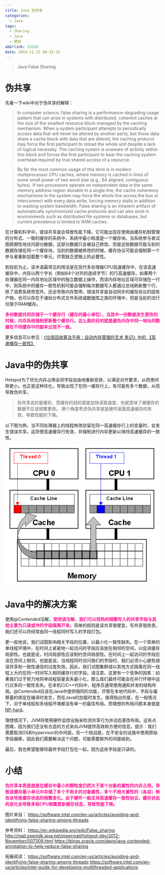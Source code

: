 ```yaml
---
title: Java 伪共享
categories:
  - Java
tags:
  - Sharing
  - Java
  - 原创
abbrlink: 23310
date: 2019-11-22 08:35:33
---
```


> Java False Sharing

<!-- more -->

# 伪共享

先看一下wiki中对于伪共享的解释：

> In computer science, false sharing is a performance-degrading usage pattern that can arise in systems with distributed, coherent caches at the size of the smallest resource block managed by the caching mechanism. When a system participant attempts to periodically access data that will never be altered by another party, but those data share a cache block with data that are altered, the caching protocol may force the first participant to reload the whole unit despite a lack of logical necessity. The caching system is unaware of activity within this block and forces the first participant to bear the caching system overhead required by true shared access of a resource.

> By far the most common usage of this term is in modern multiprocessor CPU caches, where memory is cached in lines of some small power of two word size (e.g., 64 aligned, contiguous bytes). If two processors operate on independent data in the same memory address region storable in a single line, the cache coherency mechanisms in the system may force the whole line across the bus or interconnect with every data write, forcing memory stalls in addition to wasting system bandwidth. False sharing is an inherent artifact of automatically synchronized cache protocols and can also exist in environments such as distributed file systems or databases, but current prevalence is limited to RAM caches.

在计算机科学中，错误共享是会导致性能下降，它可能出现在使用由缓存机制管理的分布式、一致的缓存的系统中，系统中最小粒度是一个缓存块。当系统参与者试图周期性地访问部分数据，这部分数据只会被自己修改，但是这些数据可能与别的数据存储在同一个缓存块，当别的数据被修改的时候，缓存协议可能会强制第一个参与者重新加载整个单元，尽管缺乏逻辑上的必要性。

到目前为止，该术语最常见的用法是在现代多处理器CPU高速缓存中，在该高速缓存中，内存以两个字长（例如64个对齐的连续字节）的行高速缓存。如果两个处理器在同一内存地址区域中的独立数据上操作，而该内存地址区域可存储在一行中，则系统中的缓存一致性机制可能会强制每次数据写入都通过总线刷新整个行，除了浪费系统带宽外，还会导致内存暂停。错误共享是自动同步的缓存协议的固有产物，也可以存在于诸如分布式文件系统或数据库之类的环境中，但是当前的流行仅限于RAM缓存。

<font color=DeepPink>**多份数据共同存储于一个缓存行（缓存的最小单位），当其中一份数据发生更改的时候，内存系统强制更新整个缓存行。这么做的目的就是避免内存中同一地址的数据在不同缓存中的副本出现不一致。**</font>

更多信息可以参见：[《垃圾回收算法手册：自动内存管理的艺术 笔记》中的 【高速缓存一致性】](https://www.jiankunking.com/the-garbage-collection-handbook-the-art-of-automatic-memory-management-note.html)

# Java中的伪共享
Hotspot为了优化内存占用会将字段自由地重新安排，以满足对齐要求，从而使间隙更小。也正是这种优化，导致出现了在同一缓存行上，有可能有多个数据，从而导致伪共享。

> 伪共享说的是缓存，而缓存的目的就是加快读取速度，也就意味了被缓存的数据不应该频繁更改。
> 换个角度考虑伪共享就是硬件层面高速缓存的失效，导致性能的下降。

以下图为例，当不同处理器上的线程修改驻留在同一高速缓存行上的变量时，会发生错误共享。这将使高速缓存行失效，并强制进行内存更新以保持高速缓存的一致性。

![](/images/java-false-sharing/5-4-figure-1.gif)

# Java中的解决方案

使用@Contended注解，<font color=DeepPink>**使用该注解，我们可以将热的频繁写入的共享字段与其他主要为只读或冷的字段隔离开来。**</font>简单的规则是读共享很便宜，写共享很昂贵。我们还可以将经常由同一线程同时写入的字段打包。

更一般地说，我们试图影响相关字段的位置，以最小化一致性缺失。在一个简单的单线程环境中，在时间上紧密地一起访问的字段应该放在相邻的空间，以促进缓存局部性。也就是说，时间局部性应该制约空间局部性。在时间上一起访问的字段应该在空间上相邻。也就是说，当线程同时访问我们的字段时，我们必须小心避免错误共享和一致性通信的过度失效。因此，我们试图集群或以其他方式隔离在同一线程上大约在同一时间写入相同缓存行的字段。请注意，这里有一个竞争的因素：如果我们过于努力地将单线程容量丢失最小化，那么我们最终可能会在并行环境中运行过多的一致性丢失。在本机C/C++代码中，程序员通常使用通知并发的结构布局。@Contended应该在Java中提供相同的功能，尽管在本地代码中，字段与偏移量的绑定在编译时发生，而在Java的加载时发生。值得指出的是，在一般情况下，对于单线程和多线程环境都没有单一的最佳布局。而理想的布局问题本身就是[NP-hard](https://en.wikipedia.org/wiki/NP-hardness)。

理想情况下，JVM将使用硬件监控设施来检测共享行为并动态更改布局。这有点困难，因为我们还没有合适的方式来向JVM提供高效和方便的信息。提示：我们需要取消OS和hypervisor的中间层。另一个挑战是，在不安全的设施中使用原始字段偏移，因此我们需要解决这个问题，可能需要额外的间接级别。

最后，我也希望能够将最终字段打包在一起，因为这些字段是只读的。

# 小结
<font color=DeepPink>**伪共享本质是就是在缓存中最小的颗粒度仍然大于某个对象的属性的内存占用，导致该缓存最小单元中存储了多个不相关的对象属性，多个不相关属性的（各自）修改会导致缓存状态的频繁变化。由于硬件一般支持高速缓存一致性协议，缓存状态的变化会导致多核CPU频繁更新缓存状态，导致性能下降。**</font>

图片来自：
https://software.intel.com/en-us/articles/avoiding-and-identifying-false-sharing-among-threads

参考资料：
https://en.wikipedia.org/wiki/False_sharing
http://mail.openjdk.java.net/pipermail/hotspot-dev/2012-November/007309.html
https://blogs.oracle.com/dave/java-contended-annotation-to-help-reduce-false-sharing

拓展阅读：
https://software.intel.com/en-us/articles/avoiding-and-identifying-false-sharing-among-threads
https://software.intel.com/en-us/articles/intel-guide-for-developing-multithreaded-applications
